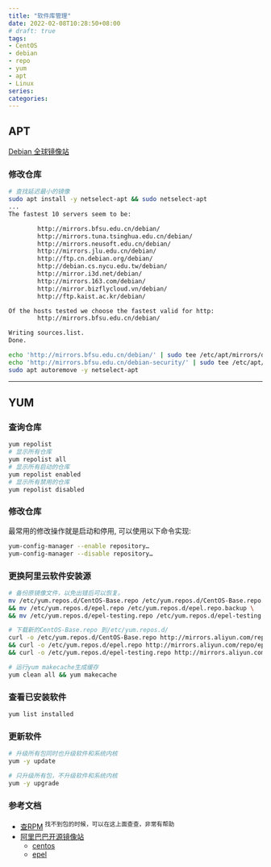 ```yaml
---
title: "软件库管理"
date: 2022-02-08T10:28:50+08:00
# draft: true
tags:
- CentOS
- debian
- repo
- yum
- apt 
- Linux
series:
categories:
---
```


## APT

[Debian 全球镜像站](https://www.debian.org/mirror/list#per-country)

### 修改仓库
```bash
# 查找延迟最小的镜像
sudo apt install -y netselect-apt && sudo netselect-apt
...
The fastest 10 servers seem to be:

        http://mirrors.bfsu.edu.cn/debian/
        http://mirrors.tuna.tsinghua.edu.cn/debian/
        http://mirrors.neusoft.edu.cn/debian/
        http://mirrors.jlu.edu.cn/debian/
        http://ftp.cn.debian.org/debian/
        http://debian.cs.nycu.edu.tw/debian/
        http://mirror.i3d.net/debian/
        http://mirrors.163.com/debian/
        http://mirror.bizflycloud.vn/debian/
        http://ftp.kaist.ac.kr/debian/

Of the hosts tested we choose the fastest valid for http:
        http://mirrors.bfsu.edu.cn/debian/

Writing sources.list.
Done.

echo 'http://mirrors.bfsu.edu.cn/debian/' | sudo tee /etc/apt/mirrors/debian.list
echo 'http://mirrors.bfsu.edu.cn/debian-security/' | sudo tee /etc/apt/mirrors/debian-security.list
sudo apt autoremove -y netselect-apt
```

---

## YUM

### 查询仓库
```bash
yum repolist
# 显示所有仓库
yum repolist all
# 显示所有启动的仓库
yum repolist enabled
# 显示所有禁用的仓库
yum repolist disabled
```

### 修改仓库
最常用的修改操作就是启动和停用, 可以使用以下命令实现:
```bash
yum-config-manager --enable repository…
yum-config-manager --disable repository…
```

### 更换阿里云软件安装源
```bash
# 备份原镜像文件，以免出错后可以恢复。
mv /etc/yum.repos.d/CentOS-Base.repo /etc/yum.repos.d/CentOS-Base.repo.backup \
&& mv /etc/yum.repos.d/epel.repo /etc/yum.repos.d/epel.repo.backup \
&& mv /etc/yum.repos.d/epel-testing.repo /etc/yum.repos.d/epel-testing.repo.backup

# 下载新的CentOS-Base.repo 到/etc/yum.repos.d/
curl -o /etc/yum.repos.d/CentOS-Base.repo http://mirrors.aliyun.com/repo/Centos-7.repo \
&& curl -o /etc/yum.repos.d/epel.repo http://mirrors.aliyun.com/repo/epel-7.repo \
&& curl -o /etc/yum.repos.d/epel-testing.repo http://mirrors.aliyun.com/repo/epel-testing.repo

# 运行yum makecache生成缓存
yum clean all && yum makecache
```

### 查看已安装软件
```bash
yum list installed
```

### 更新软件
```bash
# 升级所有包同时也升级软件和系统内核
yum -y update

# 只升级所有包，不升级软件和系统内核
yum -y upgrade
```

###  参考文档
- [查RPM](https://crpm.cn/) <sup>找不到包的时候，可以在这上面查查，非常有帮助</sup>
- [阿里巴巴开源镜像站](https://developer.aliyun.com/mirror/)
    - [centos](https://developer.aliyun.com/mirror/centos)
    - [epel](https://developer.aliyun.com/mirror/epel)
